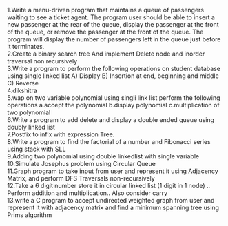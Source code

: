 1.Write a menu-driven program that maintains a queue of passengers waiting to see a ticket agent. The program user should be able to insert a new passenger at the rear of the queue, display the passenger at the front of the queue, or remove the passenger at the front of the queue. The program will display the number of passengers left in the queue just before it terminates.<br />
2.Create a binary search tree And implement Delete node and inorder traversal non recursively <br />
3.Write a program to perform the following operations on student database using single linked list A) Display B) Insertion at end, beginning and middle  C) Reverse <br />
4.dikshitra <br />
5.wap on two variable polynomial using singli link list perform the following operations a.accept the polynomial b.display polynomial c.multiplication of two polynomial <br />
6.Write a program to add delete and display a double ended queue using doubly linked list <br />
7.Postfix to infix with expression Tree.<br />
8.Write a program to find the factorial of a number and Fibonacci series using stack with SLL <br />
9.Adding two polynomial using double linkedlist with single variable <br />
10.Simulate Josephus problem using Circular Queue <br />
11.Graph program to take input from user and represent it using Adjacency Matrix, and perform DFS Traversals non-recursively <br />
12.Take a 6 digit number store it  in circular linked  list (1 digit in 1 node) .. Perform addition and multiplication.. Also consider carry<br />
13.write a C program to accept undirected weighted graph from user and represent it with adjacency matrix and find a minimum spanning tree using Prims algorithm<br />
